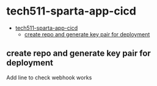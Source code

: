 # tech511-sparta-app-cicd

- [tech511-sparta-app-cicd](#tech511-sparta-app-cicd)
  - [create repo and generate key pair for deployment](#create-repo-and-generate-key-pair-for-deployment)

## create repo and generate key pair for deployment

Add line to check webhook works

